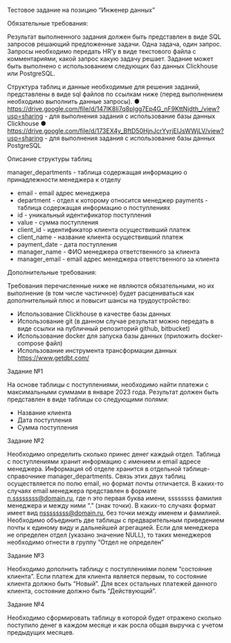 Тестовое задание на позицию “Инженер данных”

Обязательные требования: 

Результат выполненного задания должен быть представлен в виде SQL запросов решающий предложенные задачи. Одна задача, один запрос. Запросы необходимо передать HR’у в виде текстового файла с комментариями, какой запрос какую задачу решает. Задание может быть выполнено с использованием следующих баз данных Clickhouse или PostgreSQL.

Структура таблиц и данные необходимые для решения заданий, представлены в виде sql файлов по ссылкам ниже (перед выполнением необходимо выполнить данные запросы). 
●	https://drive.google.com/file/d/147lK8Ii7q8plgg7Ep4G_nF9KttNjdth_/view?usp=sharing - для выполнения задания с использование базы данных Clickhouse
●	https://drive.google.com/file/d/173EX4y_BftD50HjnJcrYyrjElJsWWjLV/view?usp=sharing - для выполнения задания с использование базы данных PostgreSQL

Описание структуры таблиц

manager_departments - таблица содержащая информацию о принадлежности менеджера к отделу
-	email - email адрес менеджера
-	department - отдел к которому относится менеджер
payments - таблица содержащая информацию о поступлениях 
-	id - уникальный идентификатор поступления
-	value - сумма поступления 
-	client_id - идентификатор клиента осуществивший платеж
-	client_name - название клиента осуществивший платеж
-	payment_date - дата поступления
-	manager_name - ФИО менеджера ответственного за клиента
-	manager_email - email адрес менеджера ответственного за клиента

Дополнительные требования: 

Требования перечисленные ниже не являются обязательными, но их выполнение (в том числе частичное) будет расцениваться как дополнительный плюс и повысит шансы на трудоустройство:
-	Использование Clickhouse в качестве базы данных
-	Использование git (в данном случае результат можно передать в виде ссылки на публичный репозиторий github, bitbucket)
-	Использование docker для запуска базы данных (приложить docker-compose файл)
-	Использование инструмента трансформации данных https://www.getdbt.com/


Задание №1

На основе таблицы с поступлениями, необходимо найти платежи с максимальными суммами в январе 2023 года. Результат должен быть представлен в виде таблицы со следующими полями:
-	Название клиента
-	Дата поступления
-	Сумма поступления


Задание №2

Необходимо определить сколько принес денег каждый отдел. Таблица с поступлениями хранит информацию с имением и email адресе менеджера. 
Информация об отделе хранится в отдельной таблице-справочнике manager_departments. 
Связь этих двух таблиц осуществляется по полю email, но формат почты отличается. 
В каких-то случаях email менеджера представлен в формате n.ssssssss@domain.ru, где n это первая буква имени, ssssssss фамилия менеджера и между ними “.” (знак точки). 
В каких-то случаях формат имеет вид nssssssss@domain.ru, без точки между именем и фамилией. 
Необходимо объединить две таблицы с предварительным приведением почты к единому виду и дальнейшей агрегацией. 
Если для менеджера не определен отдел (указано значение NULL), то таких менеджеров необходимо отнести в группу “Отдел не определен”


Задание №3

Необходимо дополнить таблицу с поступлениями полем “состояние клиента”. Если платеж для клиента является первым, то состояние клиента должно быть “Новый”. 
Для всех остальных платежей данного клиента, состояние должно быть “Действующий”.


Задание №4

Необходимо сформировать таблицу в которой будет отражено сколько поступило денег в каждом месяце и как росла общая выручка с учетом предыдущих месяцев.


